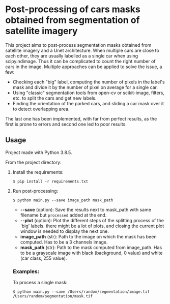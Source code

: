 # Post-processing of cars masks obtained from segmentation of satellite imagery

This project aims to post-process segmentation masks obtained from satellite imagery and a Unet architecture. When multiple cars are close to each other, they are usually labelled as a single car when using scipy.ndimage. Thus it can be complicated to count the right number of cars in the image.
Multiple approaches can be applied to solve the issue, a few:
* Checking each "big" label, computing the number of pixels in the label's mask and divide it by the number of pixel on average for a single car.
* Using "classic" segmentation tools from open-cv or scikit-image, filters, etc. to split the cars and get new labels.
* Finding the orientation of the parked cars, and sliding a car mask over it to detect overlapping area.

The last one has been implemented, with far from perfect results, as the first is prone to errors and second one led to poor results.

## Usage

Project made with Python 3.8.5.

From the project directory:

1. Install the requirements:

    ```
    $ pip install -r requirements.txt
    ```
2. Run post-processing:

    ```
    $ python main.py --save image_path mask_path
    ```

    * **--save** (option): Save the results next to mask_path with same filename but `processed` added at the end.
    * **--plot** (option): Plot the different steps of the splitting process of the 'big' labels. there might be a lot of plots, and closing the current plot window is needed to display the next one.
    * **image_path** (str): Path to the image on which the mask has been computed. Has to be a 3 channels image.
    * **mask_path** (str): Path to the mask computed from image_path. Has to be a grayscale image with black (background, 0 value) and white (car class, 255 value).


    ### Examples:

    To process a single mask:
    ```
    $ python main.py --save /Users/random/segmentation/image.tif /Users/random/segmentation/mask.tif
    ```
